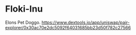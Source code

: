 # Floki-Inu
Elons Pet Doggo. 
https://www.dextools.io/app/uniswap/pair-explorer/0x30ac70e2dc5092f64031685bb23d50f782c27566
